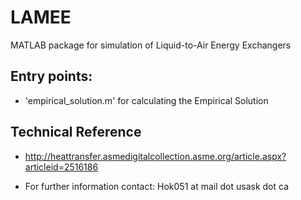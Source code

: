 # LAMEE
MATLAB package for simulation of Liquid-to-Air Energy Exchangers

## Entry points: 
- 'empirical_solution.m' for calculating the Empirical Solution

## Technical Reference
- http://heattransfer.asmedigitalcollection.asme.org/article.aspx?articleid=2516186

- For further information contact: Hok051 at mail dot usask dot ca
